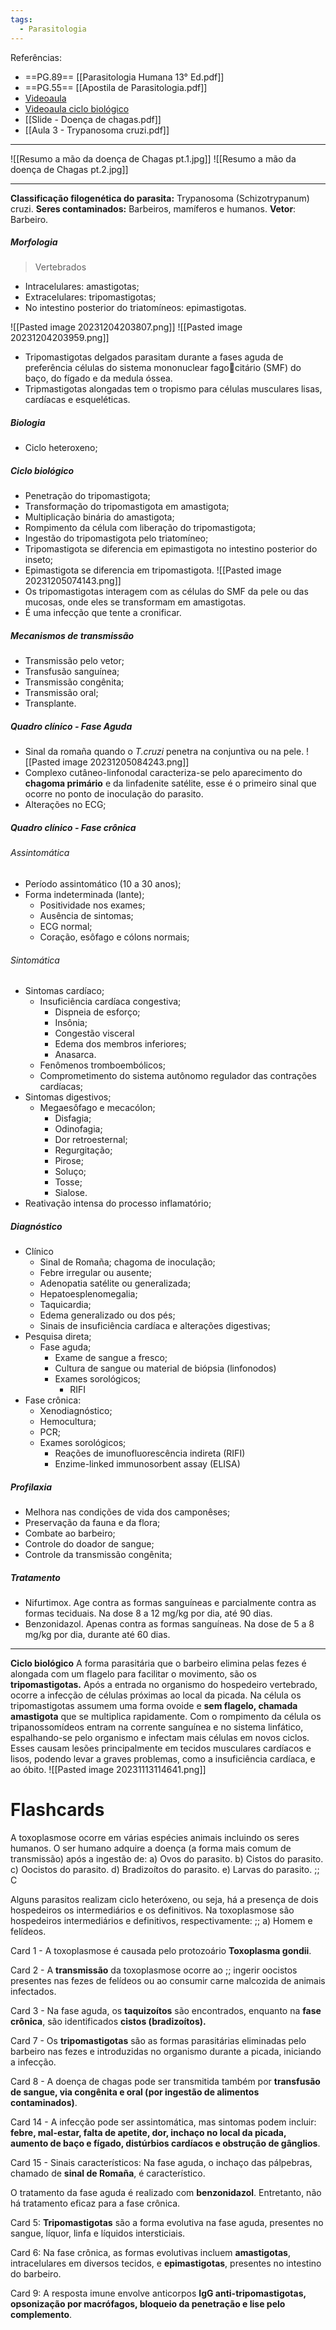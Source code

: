 ```yaml
---
tags:
  - Parasitologia
---
```

Referências: 
* ==PG.89== [[Parasitologia Humana 13° Ed.pdf]]
* ==PG.55== [[Apostila de Parasitologia.pdf]]
* [Videoaula](https://youtu.be/dZIlBgw7BCc?si=YuYNAVVBja2-utS5)
* [Videoaula ciclo biológico](https://www.youtube.com/watch?v=dDGEjaSHjbQ&ab_channel=ProfessorRuelaBiologia)
* [[Slide - Doença de chagas.pdf]]
* [[Aula 3 - Trypanosoma cruzi.pdf]]
---
![[Resumo a mão da doença de Chagas pt.1.jpg]]
![[Resumo a mão da doença de Chagas pt.2.jpg]]


---

__Classificação filogenética do parasita:__ Trypanosoma (Schizotrypanum)
cruzi.
__Seres contaminados:__ Barbeiros, mamíferos e humanos. 
__Vetor__: Barbeiro. 
##### Morfologia
>Vertebrados
* Intracelulares: amastigotas; 
* Extracelulares: tripomastigotas;
* No intestino posterior do triatomíneos: epimastigotas. 

![[Pasted image 20231204203807.png]]
![[Pasted image 20231204203959.png]]

* Tripomastigotas delgados parasitam durante a fases aguda de preferência células do sistema mononuclear fagocitário (SMF) do baço, do fígado e da medula óssea. 
* Tripmastigotas alongadas tem o tropismo para células musculares lisas, cardíacas e esqueléticas. 
##### Biologia
* Ciclo heteroxeno; 
##### Ciclo biológico 
* Penetração do tripomastigota; 
* Transformação do tripomastigota em amastigota; 
* Multiplicação binária do amastigota; 
* Rompimento da célula com liberação do tripomastigota; 
* Ingestão do tripomastigota pelo triatomíneo; 
* Tripomastigota se diferencia em epimastigota no intestino posterior do inseto; 
* Epimastigota se diferencia em tripomastigota.
![[Pasted image 20231205074143.png]]
* Os tripomastigotas interagem com as células do SMF da pele ou das mucosas, onde eles se transformam em amastigotas. 
* É uma infecção que tente a cronificar.  
##### Mecanismos de transmissão 
* Transmissão pelo vetor; 
* Transfusão sanguínea; 
* Transmissão congênita;
* Transmissão oral; 
* Transplante.
##### Quadro clínico - Fase Aguda
* Sinal da romaña quando o *T.cruzi* penetra na conjuntiva ou na pele. 
![[Pasted image 20231205084243.png]]
* Complexo cutâneo-linfonodal caracteriza-se pelo aparecimento do __chagoma primário__ e da linfadenite satélite, esse é o primeiro sinal que ocorre no ponto de inoculação do parasito. 
* Alterações no ECG;
##### Quadro clínico - Fase crônica
###### Assintomática
* Período assintomático (10 a 30 anos); 
* Forma indeterminada (lante); 
	* Positividade nos exames; 
	* Ausência de sintomas; 
	* ECG normal;
	* Coração, esôfago e cólons normais; 
###### Sintomática 
* Sintomas cardíaco; 
	* Insuficiência cardíaca congestiva; 
		* Dispneia de esforço; 
		* Insônia; 
		* Congestão visceral
		* Edema dos membros inferiores; 
		* Anasarca.
	* Fenômenos tromboembólicos; 
	* Comprometimento do sistema autônomo regulador das contrações cardíacas; 
* Sintomas digestivos; 
	* Megaesôfago e mecacólon;
		* Disfagia; 
		* Odinofagia; 
		* Dor retroesternal; 
		* Regurgitação; 
		* Pirose; 
		* Soluço; 
		* Tosse; 
		* Sialose. 
* Reativação intensa do processo inflamatório;
##### Diagnóstico 
* Clínico
	* Sinal de Romaña; chagoma de inoculação;
	* Febre irregular ou ausente; 
	* Adenopatia satélite ou generalizada; 
	* Hepatoesplenomegalia; 
	* Taquicardia; 
	* Edema generalizado ou dos pés; 
	* Sinais de insuficiência cardíaca e alterações digestivas; 
* Pesquisa direta; 
	* Fase aguda; 
		* Exame de sangue a fresco; 
		* Cultura de sangue ou material de biópsia (linfonodos)
		* Exames sorológicos; 
			* RIFI
*  Fase crônica: 
	* Xenodiagnóstico; 
	* Hemocultura; 
	* PCR;
	* Exames sorológicos; 
		* Reações de imunofluorescência indireta (RIFI)
		* Enzime-linked immunosorbent assay (ELISA)
##### Profilaxia
* Melhora nas condições de vida dos camponêses; 
* Preservação da fauna e da flora;
* Combate ao barbeiro; 
* Controle do doador de sangue; 
* Controle da transmissão congênita;
##### Tratamento 
* Nifurtimox. Age contra as formas sanguíneas e parcialmente contra as formas teciduais. Na dose 8 a 12 mg/kg por dia, até 90 dias.
* Benzonidazol. Apenas contra as formas sanguíneas. Na dose de 5 a 8 mg/kg por dia, durante até 60 dias.



---
__Ciclo biológico__
A forma parasitária que o barbeiro elimina pelas fezes é alongada com um flagelo para facilitar o movimento, são os __tripomastigotas.__ Após a entrada no organismo do hospedeiro vertebrado, ocorre a infecção de células próximas ao local da picada. Na célula os tripomastigotas assumem uma forma ovoide e __sem flagelo, chamada amastigota__ que se multiplica rapidamente. Com o rompimento da célula os tripanossomídeos entram na corrente sanguínea e no sistema linfático, espalhando-se pelo organismo e infectam mais células em novos ciclos. Esses causam lesões principalmente em tecidos musculares cardíacos e lisos, podendo levar a graves problemas, como a insuficiência cardíaca, e ao óbito.
![[Pasted image 20231113114641.png]]

# Flashcards

A toxoplasmose ocorre em várias espécies animais incluindo os seres humanos. O ser humano adquire a doença (a forma mais comum de transmissão) após a ingestão de: a) Ovos do parasito. b) Cistos do parasito. c) Oocistos do parasito. d) Bradizoítos do parasito. e) Larvas do parasito. ;; C
<!--SR:!2023-11-30,8,250-->

Alguns parasitos realizam ciclo heteróxeno, ou seja, há a presença de dois hospedeiros os intermediários e os definitivos. Na toxoplasmose são hospedeiros intermediários e definitivos, respectivamente: ;; a) Homem e felídeos.
<!--SR:!2023-11-23,4,270-->

Card 1 - A toxoplasmose é causada pelo protozoário **Toxoplasma gondii**.
<!--SR:!2023-11-23,1,208-->

Card 2 - A **transmissão** da toxoplasmose ocorre ao ;; ingerir oocistos presentes nas fezes de felídeos ou ao consumir carne malcozida de animais infectados.
<!--SR:!2023-11-23,1,219-->

Card 3 - Na fase aguda, os **taquizoítos** são encontrados, enquanto na **fase crônica**, são identificados **cistos (bradizoítos).**
<!--SR:!2023-11-24,2,230!2023-11-23,1,208!2023-11-23,1,203-->

Card 7 - Os **tripomastigotas** são as formas parasitárias eliminadas pelo barbeiro nas fezes e introduzidas no organismo durante a picada, iniciando a infecção.
<!--SR:!2023-12-04,12,283-->

Card 8 - A doença de chagas pode ser transmitida também por **transfusão de sangue, via congênita e oral (por ingestão de alimentos contaminados)**.
<!--SR:!2024-01-03,30,243-->

Card 14 - A infecção pode ser assintomática, mas sintomas podem incluir: **febre, mal-estar, falta de apetite, dor, inchaço no local da picada, aumento de baço e fígado, distúrbios cardíacos e obstrução de gânglios**.
<!--SR:!2023-11-23,1,183-->

Card 15 - Sinais característicos: Na fase aguda, o inchaço das pálpebras, chamado de **sinal de Romaña**, é característico.
<!--SR:!2023-11-23,1,208-->

O tratamento da fase aguda é realizado com **benzonidazol**. Entretanto, não há tratamento eficaz para a fase crônica.
<!--SR:!2023-11-23,1,210-->


Card 5: **Tripomastigotas** são a forma evolutiva na fase aguda, presentes no sangue, líquor, linfa e líquidos intersticiais.
<!--SR:!2023-11-26,4,223-->

Card 6: Na fase crônica, as formas evolutivas incluem **amastigotas**, intracelulares em diversos tecidos, e **epimastigotas**, presentes no intestino do barbeiro.
<!--SR:!2023-11-23,1,210!2023-11-24,3,228-->

Card 9: A resposta imune envolve anticorpos **IgG anti-tripomastigotas, opsonização por macrófagos, bloqueio da penetração e lise pelo complemento**.
<!--SR:!2023-11-28,6,228-->




[^1]: 
[^2]: 